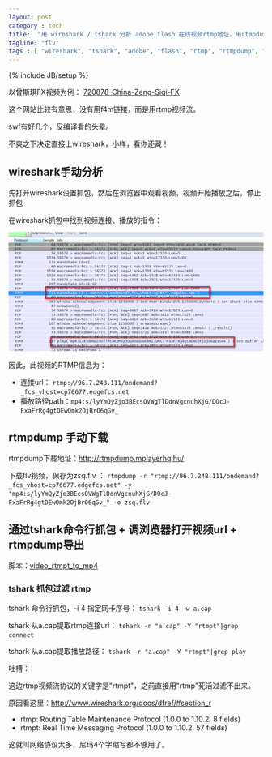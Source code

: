 ```yaml
---
layout: post
category : tech
title:  "用 wireshark / tshark 分析 adobe flash 在线视频rtmp地址，用rtmpdump下载保存为flv文件"
tagline: "flv"
tags : [ "wireshark", "tshark", "adobe", "flash", "rtmp", "rtmpdump", "flv" ] 
---
```

{% include JB/setup %}

 
以曾斯琪FX视频为例： [720878-China-Zeng-Siqi-FX](http://www.gymnastike.org/coverage/251079-2013-World-Championships/video/720878-China-Zeng-Siqi-FX)

这个网站比较有意思，没有用f4m链接，而是用rtmp视频流。

swf有好几个，反编译看的头晕。

不爽之下决定直接上wireshark，小样，看你还藏！

## wireshark手动分析

先打开wireshark设置抓包，然后在浏览器中观看视频，视频开始播放之后，停止抓包

在wireshark抓包中找到视频连接、播放的指令：

![wireshark_rtmp](/assets/posts/wireshark_rtmp.png)

因此，此视频的RTMP信息为：
- 连接url： ``rtmp://96.7.248.111/ondemand?_fcs_vhost=cp76677.edgefcs.net``
- 播放路径path：``mp4:s/lyYmQyZjo3BEcsOVWgTlDdnVgcnuhXjG/DOcJ-FxaFrRg4gtDEwOmk2OjBrO6qGv_``

## rtmpdump 手动下载

rtmpdump下载地址：http://rtmpdump.mplayerhq.hu/

下载flv视频，保存为zsq.flv ：
``rtmpdump -r "rtmp://96.7.248.111/ondemand?_fcs_vhost=cp76677.edgefcs.net" -y "mp4:s/lyYmQyZjo3BEcsOVWgTlDdnVgcnuhXjG/DOcJ-FxaFrRg4gtDEwOmk2OjBrO6qGv_" -o zsq.flv``

## 通过tshark命令行抓包 + 调浏览器打开视频url + rtmpdump导出

脚本：[video_rtmpt_to_mp4](https://github.com/abbypan/misc/tree/master/video_rtmpt_to_mp4)

### tshark 抓包过滤 rtmp

tshark 命令行抓包，-i 4 指定网卡序号：
``tshark -i 4 -w a.cap``

tshark 从a.cap提取rtmp连接url：
``tshark -r "a.cap" -Y "rtmpt"|grep connect``

tshark 从a.cap提取播放路径：
``tshark -r "a.cap" -Y "rtmpt"|grep play``

吐槽：

这边rtmp视频流协议的关键字是"rtmpt"，之前直接用"rtmp"死活过滤不出来。

原因看这里：http://www.wireshark.org/docs/dfref/#section_r
- rtmp: Routing Table Maintenance Protocol (1.0.0 to 1.10.2, 8 fields)
- rtmpt: Real Time Messaging Protocol (1.0.0 to 1.10.2, 57 fields)

这就叫网络协议太多，尼玛4个字缩写都不够用了。 
